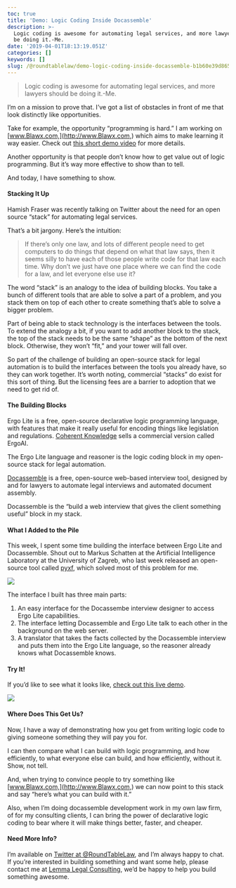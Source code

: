 ```yaml
---
toc: true
title: 'Demo: Logic Coding Inside Docassemble'
description: >-
  Logic coding is awesome for automating legal services, and more lawyers should
  be doing it.-Me.
date: '2019-04-01T18:13:19.051Z'
categories: []
keywords: []
slug: /@roundtablelaw/demo-logic-coding-inside-docassemble-b1b60e39d865
---
```


> Logic coding is awesome for automating legal services, and more lawyers should be doing it.-Me.

I’m on a mission to prove that. I’ve got a list of obstacles in front of me that look distinctly like opportunities.

Take for example, the opportunity “programming is hard.” I am working on [www.Blawx.com,](http://www.Blawx.com,) which aims to make learning it way easier. Check out [this short demo video](https://www.blawx.com/2019/01/socrates-is-a-man-example/) for more details.

Another opportunity is that people don’t know how to get value out of logic programming. But it’s way more effective to show than to tell.

And today, I have something to show.

#### Stacking It Up

Hamish Fraser was recently talking on Twitter about the need for an open source “stack” for automating legal services.

That’s a bit jargony. Here’s the intuition:

> If there’s only one law, and lots of different people need to get computers to do things that depend on what that law says, then it seems silly to have each of those people write code for that law each time. Why don’t we just have one place where we can find the code for a law, and let everyone else use it?

The word “stack” is an analogy to the idea of building blocks. You take a bunch of different tools that are able to solve a part of a problem, and you stack them on top of each other to create something that’s able to solve a bigger problem.

Part of being able to stack technology is the interfaces between the tools. To extend the analogy a bit, if you want to add another block to the stack, the top of the stack needs to be the same “shape” as the bottom of the next block. Otherwise, they won’t “fit,” and your tower will fall over.

So part of the challenge of building an open-source stack for legal automation is to build the interfaces between the tools you already have, so they can work together. It’s worth noting, commercial “stacks” do exist for this sort of thing. But the licensing fees are a barrier to adoption that we need to get rid of.

#### The Building Blocks

Ergo Lite is a free, open-source declarative logic programming language, with features that make it really useful for encoding things like legislation and regulations. [Coherent Knowledge](https://www.coherentknowledge.com) sells a commercial version called ErgoAI.

The Ergo Lite language and reasoner is the logic coding block in my open-source stack for legal automation.

[Docassemble](https://docassemble.org) is a free, open-source web-based interview tool, designed by and for lawyers to automate legal interviews and automated document assembly.

Docassemble is the “build a web interview that gives the client something useful” block in my stack.

#### What I Added to the Pile

This week, I spent some time building the interface between Ergo Lite and Docassemble. Shout out to Markus Schatten at the Artificial Intelligence Laboratory at the University of Zagreb, who last week released an open-source tool called [pyxf](https://github.com/AILab-FOI/pyxf), which solved most of this problem for me.

![](/1__l4H39cxZHjMDSZVDGM__2rA.png)

The interface I built has three main parts:

1.  An easy interface for the Docassembe interview designer to access Ergo Lite capabilities.
2.  The interface letting Docassemble and Ergo Lite talk to each other in the background on the web server.
3.  A translator that takes the facts collected by the Docassemble interview and puts them into the Ergo Lite language, so the reasoner already knows what Docassemble knows.

#### Try It!

If you’d like to see what it looks like, [check out this live demo](https://testda.roundtablelaw.ca/interview?i=docassemble.playground3%3Adeclarative_demo.yml).

![](/1__nTeLcc4tEJnk84rUKFDx__w.png)

#### Where Does This Get Us?

Now, I have a way of demonstrating how you get from writing logic code to giving someone something they will pay you for.

I can then compare what I can build with logic programming, and how efficiently, to what everyone else can build, and how efficiently, without it. Show, not tell.

And, when trying to convince people to try something like [www.Blawx.com,](http://www.Blawx.com,) we can now point to this stack and say “here’s what you can build with it.”

Also, when I’m doing docassemble development work in my own law firm, of for my consulting clients, I can bring the power of declarative logic coding to bear where it will make things better, faster, and cheaper.

#### Need More Info?

I’m available on [Twitter at @RoundTableLaw](https://www.twitter.com/RoundTableLaw), and I’m always happy to chat. If you’re interested in building something and want some help, please contact me at [Lemma Legal Consulting](https://www.lemmalegal.com), we’d be happy to help you build something awesome.
